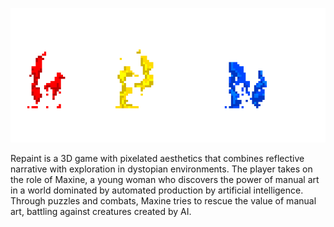 ![LOGO ESCRITA](img/Logo%20Nome%20Jogo%20pro%20Site(clean).png)

Repaint is a 3D game with pixelated aesthetics that combines reflective narrative with exploration in dystopian environments. 
The player takes on the role of Maxine, a young woman who discovers the power of manual art in a world dominated by automated production by artificial intelligence. 
Through puzzles and combats, Maxine tries to rescue the value of manual art, battling against creatures created by AI.